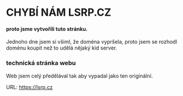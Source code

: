 # CHYBÍ NÁM LSRP.CZ
#### proto jsme vytvořili tuto stránku.

Jednoho dne jsem si všiml, že doména vypršela, proto jsem se rozhodl doménu koupit než to udělá nějaký kid server.

### technická stránka webu
Web jsem celý předělával tak aby vypadal jako ten originální. 


URL: https://lsrp.cz
